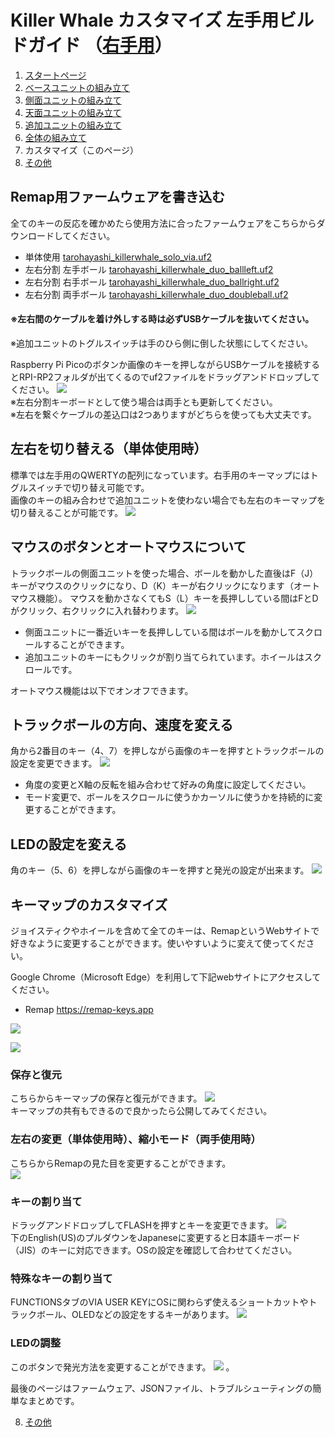 # Killer Whale カスタマイズ 左手用ビルドガイド （[右手用](../右手用/7_カスタマイズ.md)）

1. [スタートページ](../README.md)
2. [ベースユニットの組み立て](../左手用/2_ベースユニット.md)
3. [側面ユニットの組み立て](../左手用/3_側面ユニット_トラックボール.md)
4. [天面ユニットの組み立て](../左手用/4_天面ユニット.md)
5. [追加ユニットの組み立て](../左手用/5_追加ユニット.md)
6. [全体の組み立て](../左手用/6_全体の組み立て.md)
7. カスタマイズ（このページ）
8. [その他](../左手用/8_その他.md)

## Remap用ファームウェアを書き込む
全てのキーの反応を確かめたら使用方法に合ったファームウェアをこちらからダウンロードしてください。
- 単体使用 [tarohayashi_killerwhale_solo_via.uf2
](https://github.com/Taro-Hayashi/KillerWhale/releases/latest/download/tarohayashi_killerwhale_solo_via.uf2)
- 左右分割 左手ボール [tarohayashi_killerwhale_duo_ballleft.uf2
](https://github.com/Taro-Hayashi/KillerWhale/releases/latest/download/tarohayashi_killerwhale_duo_ballleft.uf2)
- 左右分割 右手ボール [tarohayashi_killerwhale_duo_ballright.uf2
](https://github.com/Taro-Hayashi/KillerWhale/releases/latest/download/tarohayashi_killerwhale_duo_ballright.uf2)
- 左右分割 両手ボール [tarohayashi_killerwhale_duo_doubleball.uf2
](https://github.com/Taro-Hayashi/KillerWhale/releases/latest/download/tarohayashi_killerwhale_duo_doubleball.uf2)

#### ※左右間のケーブルを着け外しする時は必ずUSBケーブルを抜いてください。
※追加ユニットのトグルスイッチは手のひら側に倒した状態にしてください。

Raspberry Pi Picoのボタンか画像のキーを押しながらUSBケーブルを接続するとRPI-RP2フォルダが出てくるのでuf2ファイルをドラッグアンドドロップしてください。
![](../img/custom/boot.png)  
※左右分割キーボードとして使う場合は両手とも更新してください。  
※左右を繋ぐケーブルの差込口は2つありますがどちらを使っても大丈夫です。 

## 左右を切り替える（単体使用時）
標準では左手用のQWERTYの配列になっています。右手用のキーマップにはトグルスイッチで切り替え可能です。  
画像のキーの組み合わせで追加ユニットを使わない場合でも左右のキーマップを切り替えることが可能です。
![](../img/custom/lr.png)  

## マウスのボタンとオートマウスについて
トラックボールの側面ユニットを使った場合、ボールを動かした直後はF（J）キーがマウスのクリックになり、D（K）キーが右クリックになります（オートマウス機能）。
マウスを動かさなくてもS（L）キーを長押ししている間はFとDがクリック、右クリックに入れ替わります。
![](../img/custom/auto.png)  

- 側面ユニットに一番近いキーを長押ししている間はボールを動かしてスクロールすることができます。 
- 追加ユニットのキーにもクリックが割り当てられています。ホイールはスクロールです。

オートマウス機能は以下でオンオフできます。
## トラックボールの方向、速度を変える
角から2番目のキー（4、7）を押しながら画像のキーを押すとトラックボールの設定を変更できます。
![](../img/custom/mouse.png) 
- 角度の変更とX軸の反転を組み合わせて好みの角度に設定してください。
- モード変更で、ボールをスクロールに使うかカーソルに使うかを持続的に変更することができます。


## LEDの設定を変える
角のキー（5、6）を押しながら画像のキーを押すと発光の設定が出来ます。
![](../img/custom/led.png)  
## キーマップのカスタマイズ
ジョイスティクやホイールを含めて全てのキーは、RemapというWebサイトで好きなように変更することができます。使いやすいように変えて使ってください。

Google Chrome（Microsoft Edge）を利用して下記webサイトにアクセスしてください。
- Remap https://remap-keys.app

![](../img/custom/remap.png)  


![](../img/custom/remapkey.png) 


### 保存と復元
こちらからキーマップの保存と復元ができます。
![](../img/custom/restore.png)  
キーマップの共有もできるので良かったら公開してみてください。

### 左右の変更（単体使用時）、縮小モード（両手使用時）
こちらからRemapの見た目を変更することができます。  
![](../img/custom/layout.png)  

### キーの割り当て
ドラッグアンドドロップしてFLASHを押すとキーを変更できます。
![](../img/custom/flash.png)  
下のEnglish(US)のプルダウンをJapaneseに変更すると日本語キーボード（JIS）のキーに対応できます。OSの設定を確認して合わせてください。

### 特殊なキーの割り当て
FUNCTIONSタブのVIA USER KEYにOSに関わらず使えるショートカットやトラックボール、OLEDなどの設定をするキーがあります。
![](../img/custom/userkey.png)  

### LEDの調整
このボタンで発光方法を変更することができます。
![](../img/custom/ledset.png)  。

最後のページはファームウェア、JSONファイル、トラブルシューティングの簡単なまとめです。

8. [その他](../左手用/8_その他.md)
